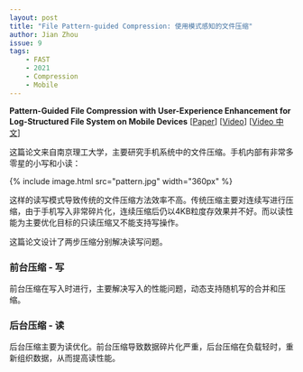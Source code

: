 ```yaml
---
layout: post
title: "File Pattern-guided Compression: 使用模式感知的文件压缩"
author: Jian Zhou
issue: 9
tags:
    - FAST
    - 2021
    - Compression
    - Mobile
---
```


**Pattern-Guided File Compression with User-Experience Enhancement for Log-Structured File System on Mobile Devices**
[[Paper](https://www.usenix.org/system/files/fast21-ji.pdf)] [[Video](https://www.youtube.com/watch?v=fubyf-a-enk)] [[Video 中文](https://ipads.se.sjtu.edu.cn/chinasys21/vedios/Pattern-Guided%20File%20Compression%20with%20User-Experience%20Enhancement%20for%20Log-Structured%20File%20System%20on%20Mobile%20Devices-%E8%96%9B%E6%98%A5.mp4)]

这篇论文来自南京理工大学，主要研究手机系统中的文件压缩。手机内部有非常多零星的小写和小读：

{% include image.html src="pattern.jpg" width="360px" %}

这样的读写模式导致传统的文件压缩方法效率不高。传统压缩主要对连续写进行压缩，由于手机写入非常碎片化，连续压缩后仍以4KB粒度存效果并不好。而以读性能为主要优化目标的只读压缩又不能支持写操作。

这篇论文设计了两步压缩分别解决读写问题。

### 前台压缩 - 写

前台压缩在写入时进行，主要解决写入的性能问题，动态支持随机写的合并和压缩。

### 后台压缩 - 读

后台压缩主要为读优化。前台压缩导致数据碎片化严重，后台压缩在负载轻时，重新组织数据，从而提高读性能。